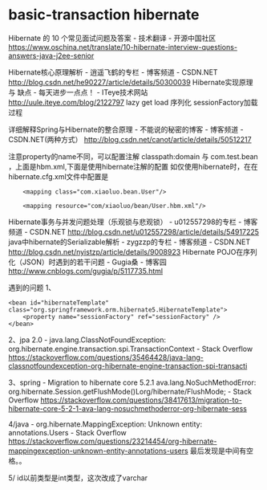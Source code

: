 # basic-transaction hibernate
Hibernate 的 10 个常见面试问题及答案 - 技术翻译 - 开源中国社区
https://www.oschina.net/translate/10-hibernate-interview-questions-answers-java-j2ee-senior

Hibernate核心原理解析 - 逍遥飞鹤的专栏 - 博客频道 - CSDN.NET
http://blog.csdn.net/he90227/article/details/50300039
Hibernate实现原理 与 缺点 - 每天进步一点点！ - ITeye技术网站
http://uule.iteye.com/blog/2122797
lazy get load 序列化
sessionFactory加载过程

详细解释Spring与Hibernate的整合原理 - 不能说的秘密的博客 - 博客频道 - CSDN.NET(两种方式）
http://blog.csdn.net/canot/article/details/50512217

注意property的name不同，可以配置注解
 <property name="mappingDirectoryLocations">
            <list>
                <value>classpath:domain  <!--加载这个路径下的所有.hbm.xml-->
                </value>
            </list>
        </property>
 与
 <property name="packagesToScan">
			<list>
				<value>com.test.bean</value>
			</list>
		</property>
，上面是hbm.xml,下面是使用hibernate注解的配置
如仅使用hibernate时，在在hibernate.cfg.xml文件中配置是
<!-- 基于annotation的配置 -->
        <mapping class="com.xiaoluo.bean.User"/>
<!-- 基于hbm.xml配置文件 -->
        <mapping resource="com/xiaoluo/bean/User.hbm.xml"/>
        
        
Hibernate事务与并发问题处理（乐观锁与悲观锁） - u012557298的专栏 - 博客频道 - CSDN.NET
http://blog.csdn.net/u012557298/article/details/54917225
java中hibernate的Serializable解析 - zygzzp的专栏 - 博客频道 - CSDN.NET
http://blog.csdn.net/nyistzp/article/details/9008923
Hibernate POJO在序列化（JSON）时遇到的若干问题 - Gugia桑 - 博客园
http://www.cnblogs.com/gugia/p/5117735.html


遇到的问题
1、
 <!-- 因为在GenericHibernateDao里，用的是hibernateTemplate，所以需要这个配置，如果用sessionFactory，就不需要了，
     用sessionFactory的例子见：http://websystique.com/spring/spring4-hibernate4-mysql-maven-integration-example-using-annotations
     -->
    <bean id="hibernateTemplate" class="org.springframework.orm.hibernate5.HibernateTemplate">
		<property name="sessionFactory" ref="sessionFactory" />
	</bean>
	
2、jpa 2.0 - java.lang.ClassNotFoundException: org.hibernate.engine.transaction.spi.TransactionContext - Stack Overflow
https://stackoverflow.com/questions/35464428/java-lang-classnotfoundexception-org-hibernate-engine-transaction-spi-transacti


3、spring - Migration to hibernate core 5.2.1 ava.lang.NoSuchMethodError: org.hibernate.Session.getFlushMode()Lorg/hibernate/FlushMode; - Stack Overflow
https://stackoverflow.com/questions/38417613/migration-to-hibernate-core-5-2-1-ava-lang-nosuchmethoderror-org-hibernate-sess

4/java - org.hibernate.MappingException: Unknown entity: annotations.Users - Stack Overflow
https://stackoverflow.com/questions/23214454/org-hibernate-mappingexception-unknown-entity-annotations-users
最后发现是<value>中间有空格。。</value>

5/ id以前类型是int类型，这次改成了varchar